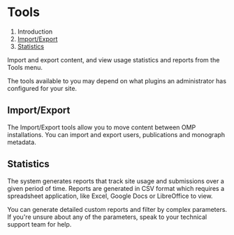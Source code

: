 # Tools

1. Introduction
2. [Import/Export](tools#import-export)
3. [Statistics](tools#statistics)

Import and export content, and view usage statistics and reports from the Tools menu.

The tools available to you may depend on what plugins an administrator has configured for your site.

## <a name="import-export"></a>Import/Export

The Import/Export tools allow you to move content between OMP installations. You can import and export users, publications and monograph metadata.

## <a name="statistics"></a>Statistics

The system generates reports that track site usage and submissions over a given period of time. Reports are generated in CSV format which requires a spreadsheet application, like Excel, Google Docs or LibreOffice to view.

You can generate detailed custom reports and filter by complex parameters. If you're unsure about any of the parameters, speak to your technical support team for help.
